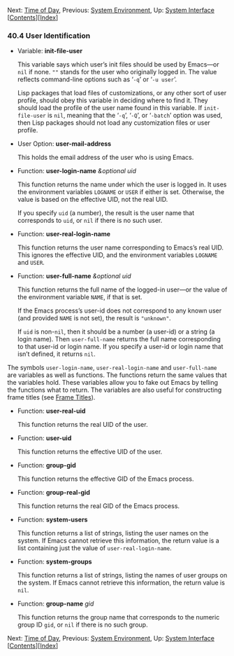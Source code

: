 

Next: [Time of Day](Time-of-Day.html), Previous: [System Environment](System-Environment.html), Up: [System Interface](System-Interface.html)   \[[Contents](index.html#SEC_Contents "Table of contents")]\[[Index](Index.html "Index")]

### 40.4 User Identification

*   Variable: **init-file-user**

    This variable says which user’s init files should be used by Emacs—or `nil` if none. `""` stands for the user who originally logged in. The value reflects command-line options such as ‘`-q`’ or ‘`-u user`’.

    Lisp packages that load files of customizations, or any other sort of user profile, should obey this variable in deciding where to find it. They should load the profile of the user name found in this variable. If `init-file-user` is `nil`, meaning that the ‘`-q`’, ‘`-Q`’, or ‘`-batch`’ option was used, then Lisp packages should not load any customization files or user profile.

<!---->

*   User Option: **user-mail-address**

    This holds the email address of the user who is using Emacs.

<!---->

*   Function: **user-login-name** *\&optional uid*

    This function returns the name under which the user is logged in. It uses the environment variables `LOGNAME` or `USER` if either is set. Otherwise, the value is based on the effective UID, not the real UID.

    If you specify `uid` (a number), the result is the user name that corresponds to `uid`, or `nil` if there is no such user.

<!---->

*   Function: **user-real-login-name**

    This function returns the user name corresponding to Emacs’s real UID. This ignores the effective UID, and the environment variables `LOGNAME` and `USER`.

<!---->

*   Function: **user-full-name** *\&optional uid*

    This function returns the full name of the logged-in user—or the value of the environment variable `NAME`, if that is set.

    If the Emacs process’s user-id does not correspond to any known user (and provided `NAME` is not set), the result is `"unknown"`.

    If `uid` is non-`nil`, then it should be a number (a user-id) or a string (a login name). Then `user-full-name` returns the full name corresponding to that user-id or login name. If you specify a user-id or login name that isn’t defined, it returns `nil`.

The symbols `user-login-name`, `user-real-login-name` and `user-full-name` are variables as well as functions. The functions return the same values that the variables hold. These variables allow you to fake out Emacs by telling the functions what to return. The variables are also useful for constructing frame titles (see [Frame Titles](Frame-Titles.html)).

*   Function: **user-real-uid**

    This function returns the real UID of the user.

<!---->

*   Function: **user-uid**

    This function returns the effective UID of the user.

<!---->

*   Function: **group-gid**

    This function returns the effective GID of the Emacs process.

<!---->

*   Function: **group-real-gid**

    This function returns the real GID of the Emacs process.

<!---->

*   Function: **system-users**

    This function returns a list of strings, listing the user names on the system. If Emacs cannot retrieve this information, the return value is a list containing just the value of `user-real-login-name`.

<!---->

*   Function: **system-groups**

    This function returns a list of strings, listing the names of user groups on the system. If Emacs cannot retrieve this information, the return value is `nil`.

<!---->

*   Function: **group-name** *gid*

    This function returns the group name that corresponds to the numeric group ID `gid`, or `nil` if there is no such group.

Next: [Time of Day](Time-of-Day.html), Previous: [System Environment](System-Environment.html), Up: [System Interface](System-Interface.html)   \[[Contents](index.html#SEC_Contents "Table of contents")]\[[Index](Index.html "Index")]
